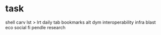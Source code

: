 # task
shell
carv
lst > lrt
daily tab
bookmarks
alt
dym
interoperability infra
blast eco
social fi
pendle
research
